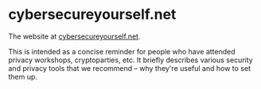 # cybersecureyourself.net

The website at [cybersecureyourself.net](https://cybersecureyourself.net).

This is intended as a concise reminder for people who have attended privacy workshops, cryptoparties, etc. It briefly describes various security and privacy tools that we recommend – why they're useful and how to set them up.
